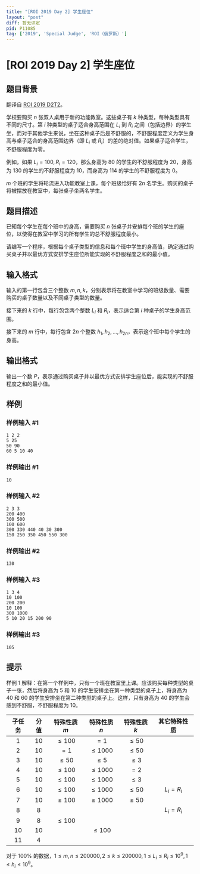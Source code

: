 ```yaml
---
title: "[ROI 2019 Day 2] 学生座位"
layout: "post"
diff: 暂无评定
pid: P11085
tag: ['2019', 'Special Judge', 'ROI（俄罗斯）']
---
```

# [ROI 2019 Day 2] 学生座位
## 题目背景

翻译自 [ROI 2019 D2T2](https://neerc.ifmo.ru/school/archive/2018-2019/ru-olymp-roi-2019-day2.pdf)。

学校要购买 $n$ 张双人桌用于新的功能教室。这些桌子有 $k$ 种类型，每种类型具有不同的尺寸。第 $i$ 种类型的桌子适合身高范围在 $L_i$ 到 $R_i$ 之间（包括边界）的学生坐，而对于其他学生来说，坐在这种桌子后是不舒服的，不舒服程度定义为学生身高与桌子适合的身高范围边界（即 $L_i$ 或 $R_i$）的差的绝对值。如果桌子适合学生，不舒服程度为零。

例如，如果 $L_i = 100,R_i = 120$，那么身高为 $80$ 的学生的不舒服程度为 $20$，身高为 $130$ 的学生的不舒服程度为 $10$，而身高为 $114$ 的学生的不舒服程度为 $0$。

$m$ 个班的学生将轮流进入功能教室上课，每个班级恰好有 $2n$ 名学生。购买的桌子将被摆放在教室中，每张桌子坐两名学生。
## 题目描述

已知每个学生在每个班中的身高，需要购买 $n$ 张桌子并安排每个班的学生的座位，以使得在教室中学习的所有学生的总不舒服程度最小。

请编写一个程序，根据每个桌子类型的信息和每个班中学生的身高值，确定通过购买桌子并以最优方式安排学生座位所能实现的不舒服程度之和的最小值。
## 输入格式

输入的第一行包含三个整数 $m,n,k$，分别表示将在教室中学习的班级数量、需要购买的桌子数量以及不同桌子类型的数量。

接下来的 $k$ 行中，每行包含两个整数 $L_i$ 和 $R_i$，表示适合第 $i$ 种桌子的学生身高范围。

接下来的 $m$ 行中，每行包含 $2n$ 个整数 $h_1,h_2,\dots,h_{2n}$，表示这个班中每个学生的身高。
## 输出格式

输出一个数 $P$，表示通过购买桌子并以最优方式安排学生座位后，能实现的不舒服程度之和的最小值。
## 样例

### 样例输入 #1
```
1 2 2
5 25
50 90
60 5 10 40
```
### 样例输出 #1
```
10
```
### 样例输入 #2
```
2 3 3
200 400
300 500
100 600
300 330 440 40 30 300
150 250 350 450 550 300
```
### 样例输出 #2
```
130
```
### 样例输入 #3
```
1 3 4
10 100
200 200
10 100
300 1000
5 10 20 15 200 90
```
### 样例输出 #3
```
105
```
## 提示

样例 $1$ 解释：在第一个样例中，只有一个班在教室里上课。应该购买每种类型的桌子一张，然后将身高为 $5$ 和 $10$ 的学生安排坐在第一种类型的桌子上，将身高为 $40$ 和 $60$ 的学生安排坐在第二种类型的桌子上。这样，只有身高为 $40$ 的学生会感到不舒服，不舒服程度为 $10$。

| 子任务 | 分值 | 特殊性质 $m$ | 特殊性质 $n$ | 特殊性质 $k$ | 其它特殊性质 |
| :----------: | :----------: | :----------: | :----------: | :----------: | :----------: |
| $1$ | $10$ | $\le100$ | $=1$ | $\le50$ |  |
| $2$ | $10$ | $=1$ | $\le1000$ | $\le50$ |  |
| $3$ | $10$ | $\le50$ | $\le5$ | $\le3$ |  |
| $4$ | $10$ | $\le100$ | $\le1000$ | $=2$ |  |
| $5$ | $10$ | $\le100$ | $\le1000$ | $\le3$ |  |
| $6$ | $10$ | $\le100$ | $\le1000$ | $\le50$ | $L_i=R_i$ |
| $7$ | $10$ | $\le100$ | $\le1000$ | $\le50$ |  |
| $8$ | $8$ |  |  |  | $L_i=R_i$ |
| $9$ | $8$ | $\le100$ |  |  |  |
| $10$ | $10$ |  |$\le100$ |  |  |
| $11$ | $4$ |  |  |  |  |

对于 $100\%$ 的数据，$1 \le m, n \le 200000,2 \le k \le 200000,1 \le L_i \le R_i \le 10^9,1 \le h_i \le 10^9$。

